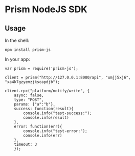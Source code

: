 Prism NodeJS SDK
======================

Usage
-----

In the shell:

```
npm install prism-js
```

In your app:

```
var prism = require('prism-js');

client = prism("http://127.0.0.1:8080/api", "umjj5xj6", "xa4k7gzyemzjkscapdjb");

client.rpc("platform/notify/write", {
    async: false,
    type: "POST",
    params: {"a":"b"},
    success: function(result){
        console.info("test-success:");
        console.info(result)
    },
    error: function(err){
        console.info("test-error:");
        console.info(err)
    },
    timeout: 3
    });

```
